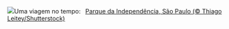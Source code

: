 ![](https://www.bing.com/th?id=OHR.IndependenciaBrasil_PT-BR0488632296_UHD.jpg&w=1000)Uma viagem no tempo:&nbsp;&ensp;[Parque da Independência, São Paulo (© Thiago Leitey/Shutterstock)](https://www.bing.com/th?id=OHR.IndependenciaBrasil_PT-BR0488632296_UHD.jpg)
<br><br/>
